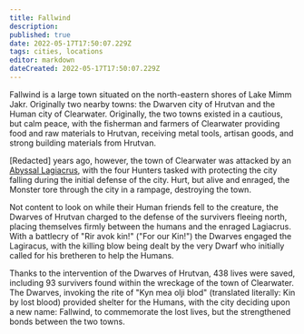 ```yaml
---
title: Fallwind
description: 
published: true
date: 2022-05-17T17:50:07.229Z
tags: cities, locations
editor: markdown
dateCreated: 2022-05-17T17:50:07.229Z
---
```


Fallwind is a large town situated on the north-eastern shores of Lake Mimm Jakr. Originally two nearby towns: the Dwarven city of Hrutvan and the Human city of Clearwater. Originally, the two towns existed in a cautious, but calm peace, with the fisherman and farmers of Clearwater providing food and raw materials to Hrutvan, receiving metal tools, artisan goods, and strong building materials from Hrutvan.

\[Redacted\] years ago, however, the town of Clearwater was attacked by an [Abyssal Lagiacrus](/locations/fallwind/*), with the four Hunters tasked with protecting the city falling during the initial defense of the city. Hurt, but alive and enraged, the Monster tore through the city in a rampage, destroying the town.

Not content to look on while their Human friends fell to the creature, the Dwarves of Hrutvan charged to the defense of the survivers fleeing north, placing themselves firmly between the humans and the enraged Lagiacrus. With a battlecry of "Rir avok kin!" ("For our Kin!") the Dwarves engaged the Lagiracus, with the killing blow being dealt by the very Dwarf who initially called for his bretheren to help the Humans.

Thanks to the intervention of the Dwarves of Hrutvan, 438 lives were saved, including 93 survivers found within the wreckage of the town of Clearwater. The Dwarves, invoking the rite of "Kyn mea olji blod" (translated literally: Kin by lost blood) provided shelter for the Humans, with the city deciding upon a new name: Fallwind, to commemorate the lost lives, but the strengthened bonds between the two towns.